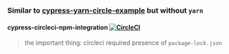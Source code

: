 ### Similar to [cypress-yarn-circle-example](https://github.com/bahmutov/cypress-yarn-circle-example/blob/master/circle.yml) but without `yarn`

#### cypress-circleci-npm-integration [![CircleCI](https://circleci.com/gh/Ebazhanov/cypress-circleci-npm-integration.svg?style=svg)](https://circleci.com/gh/Ebazhanov/cypress-circleci-npm-integration)

> the important thing: circleci required presence of `package-lock.json`
